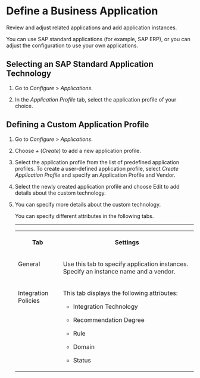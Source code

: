<!-- loio0da1b1e05d4a4e769c4c2eaa7f482d79 -->

# Define a Business Application

Review and adjust related applications and add application instances.

You can use SAP standard applications \(for example, SAP ERP\), or you can adjust the configuration to use your own applications.



<a name="loio0da1b1e05d4a4e769c4c2eaa7f482d79__section_o2q_blc_nsb"/>

## Selecting an SAP Standard Application Technology

1.  Go to *Configure* \> *Applications*.

2.  In the *Application Profile* tab, select the application profile of your choice.




<a name="loio0da1b1e05d4a4e769c4c2eaa7f482d79__section_syc_zkc_nsb"/>

## Defining a Custom Application Profile

1.  Go to *Configure* \> *Applications*.

2.  Choose *\+* \(*Create*\) to add a new application profile.

3.  Select the application profile from the list of predefined application profiles. To create a user-defined application profile, select *Create Application Profile* and specify an Application Profile and Vendor.

4.  Select the newly created application profile and choose Edit to add details about the custom technology.

5.  You can specify more details about the custom technology.

    You can specify different attributes in the following tabs.

    ****


    <table>
    <tr>
    <th valign="top">

    Tab


    
    </th>
    <th valign="top">

    Settings


    
    </th>
    </tr>
    <tr>
    <td valign="top">
    
    General


    
    </td>
    <td valign="top">
    
    Use this tab to specify application instances. Specify an instance name and a vendor.


    
    </td>
    </tr>
    <tr>
    <td valign="top">
    
    Integration Policies


    
    </td>
    <td valign="top">
    
    This tab displays the following attributes:

    -   Integration Technology

    -   Recommendation Degree

    -   Rule

    -   Domain

    -   Status



    
    </td>
    </tr>
    </table>
    

